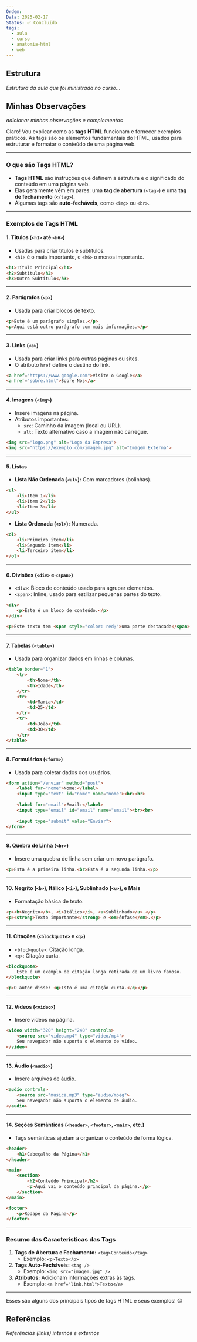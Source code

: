 ```yaml
---
Ordem: 
Data: 2025-02-17
Status: ✅ Concluído
tags:
  - aula
  - curso
  - anatomia-html
  - web
---
```


## Estrutura

 *Estrutura da aula que foi ministrada no curso...*
 

## Minhas Observações

*adicionar minhas observações e complementos*

Claro! Vou explicar como as **tags HTML** funcionam e fornecer exemplos práticos. As tags são os elementos fundamentais do HTML, usados para estruturar e formatar o conteúdo de uma página web.

---

### **O que são Tags HTML?**
- **Tags HTML** são instruções que definem a estrutura e o significado do conteúdo em uma página web.
- Elas geralmente vêm em pares: uma **tag de abertura** (`<tag>`) e uma **tag de fechamento** (`</tag>`).
- Algumas tags são **auto-fecháveis**, como `<img>` ou `<br>`.

---

### **Exemplos de Tags HTML**

#### 1. **Títulos (`<h1>` até `<h6>`)**
- Usadas para criar títulos e subtítulos.
- `<h1>` é o mais importante, e `<h6>` o menos importante.

```html
<h1>Título Principal</h1>
<h2>Subtítulo</h2>
<h3>Outro Subtítulo</h3>
```

---

#### 2. **Parágrafos (`<p>`)**
- Usada para criar blocos de texto.

```html
<p>Este é um parágrafo simples.</p>
<p>Aqui está outro parágrafo com mais informações.</p>
```

---

#### 3. **Links (`<a>`)**
- Usada para criar links para outras páginas ou sites.
- O atributo `href` define o destino do link.

```html
<a href="https://www.google.com">Visite o Google</a>
<a href="sobre.html">Sobre Nós</a>
```

---

#### 4. **Imagens (`<img>`)**
- Insere imagens na página.
- Atributos importantes:
  - `src`: Caminho da imagem (local ou URL).
  - `alt`: Texto alternativo caso a imagem não carregue.

```html
<img src="logo.png" alt="Logo da Empresa">
<img src="https://exemplo.com/imagem.jpg" alt="Imagem Externa">
```

---

#### 5. **Listas**
- **Lista Não Ordenada (`<ul>`):** Com marcadores (bolinhas).

```html
<ul>
    <li>Item 1</li>
    <li>Item 2</li>
    <li>Item 3</li>
</ul>
```

- **Lista Ordenada (`<ol>`):** Numerada.

```html
<ol>
    <li>Primeiro item</li>
    <li>Segundo item</li>
    <li>Terceiro item</li>
</ol>
```

---

#### 6. **Divisões (`<div>` e `<span>`)**
- `<div>`: Bloco de conteúdo usado para agrupar elementos.
- `<span>`: Inline, usado para estilizar pequenas partes do texto.

```html
<div>
    <p>Este é um bloco de conteúdo.</p>
</div>

<p>Este texto tem <span style="color: red;">uma parte destacada</span>.</p>
```

---

#### 7. **Tabelas (`<table>`)**
- Usada para organizar dados em linhas e colunas.

```html
<table border="1">
    <tr>
        <th>Nome</th>
        <th>Idade</th>
    </tr>
    <tr>
        <td>Maria</td>
        <td>25</td>
    </tr>
    <tr>
        <td>João</td>
        <td>30</td>
    </tr>
</table>
```

---

#### 8. **Formulários (`<form>`)**
- Usada para coletar dados dos usuários.

```html
<form action="/enviar" method="post">
    <label for="nome">Nome:</label>
    <input type="text" id="nome" name="nome"><br><br>
    
    <label for="email">Email:</label>
    <input type="email" id="email" name="email"><br><br>
    
    <input type="submit" value="Enviar">
</form>
```

---

#### 9. **Quebra de Linha (`<br>`)**
- Insere uma quebra de linha sem criar um novo parágrafo.

```html
<p>Esta é a primeira linha.<br>Esta é a segunda linha.</p>
```

---

#### 10. **Negrito (`<b>`), Itálico (`<i>`), Sublinhado (`<u>`), e Mais**
- Formatação básica de texto.

```html
<p><b>Negrito</b>, <i>Itálico</i>, <u>Sublinhado</u>.</p>
<p><strong>Texto importante</strong> e <em>ênfase</em>.</p>
```

---

#### 11. **Citações (`<blockquote>` e `<q>`)**
- `<blockquote>`: Citação longa.
- `<q>`: Citação curta.

```html
<blockquote>
    Este é um exemplo de citação longa retirada de um livro famoso.
</blockquote>

<p>O autor disse: <q>Isto é uma citação curta.</q></p>
```

---

#### 12. **Vídeos (`<video>`)**
- Insere vídeos na página.

```html
<video width="320" height="240" controls>
    <source src="video.mp4" type="video/mp4">
    Seu navegador não suporta o elemento de vídeo.
</video>
```

---

#### 13. **Áudio (`<audio>`)**
- Insere arquivos de áudio.

```html
<audio controls>
    <source src="musica.mp3" type="audio/mpeg">
    Seu navegador não suporta o elemento de áudio.
</audio>
```

---

#### 14. **Seções Semânticas (`<header>`, `<footer>`, `<main>`, etc.)**
- Tags semânticas ajudam a organizar o conteúdo de forma lógica.

```html
<header>
    <h1>Cabeçalho da Página</h1>
</header>

<main>
    <section>
        <h2>Conteúdo Principal</h2>
        <p>Aqui vai o conteúdo principal da página.</p>
    </section>
</main>

<footer>
    <p>Rodapé da Página</p>
</footer>
```

---

### **Resumo das Características das Tags**
1. **Tags de Abertura e Fechamento:** `<tag>Conteúdo</tag>`
   - Exemplo: `<p>Texto</p>`
2. **Tags Auto-Fecháveis:** `<tag />`
   - Exemplo: `<img src="imagem.jpg" />`
3. **Atributos:** Adicionam informações extras às tags.
   - Exemplo: `<a href="link.html">Texto</a>`

---

Esses são alguns dos principais tipos de tags HTML e seus exemplos! 😊

## Referências

*Referências (links) internos e externos*





